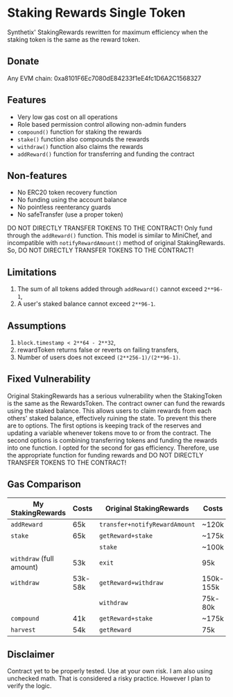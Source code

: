 # Staking Rewards Single Token

Synthetix' StakingRewards rewritten for maximum efficiency when the staking token is the same as the reward token.

## Donate

Any EVM chain: 0xa8101F6Ec7080dE84233f1eE4fc1D6A2C1568327

## Features

* Very low gas cost on all operations
* Role based permission control allowing non-admin funders
* `compound()` function for staking the rewards
* `stake()` function also compounds the rewards
* `withdraw()` function also claims the rewards
* `addReward()` function for transferring and funding the contract

## Non-features

* No ERC20 token recovery function
* No funding using the account balance
* No pointless reenterancy guards
* No safeTransfer (use a proper token)

DO NOT DIRECTLY TRANSFER TOKENS TO THE CONTRACT!
Only fund through the `addReward()` function.
This model is similar to MiniChef, and incompatible
with `notifyRewardAmount()` method of original StakingRewards.
So, DO NOT DIRECTLY TRANSFER TOKENS TO THE CONTRACT!

## Limitations

1. The sum of all tokens added through `addReward()` cannot exceed `2**96-1`,
2. A user's staked balance cannot exceed `2**96-1`.

## Assumptions

1. `block.timestamp < 2**64 - 2**32`,
2. rewardToken returns false or reverts on failing transfers,
3. Number of users does not exceed `(2**256-1)/(2**96-1)`.

## Fixed Vulnerability

Original StakingRewards has a serious vulnerability when the StakingToken is the same as the RewardsToken.
The contract owner can fund the rewards using the staked balance.
This allows users to claim rewards from each others' staked balance, effectively ruining the state.
To prevent this there are to options. The first options is keeping track of the reserves
and updating a variable whenever tokens move to or from the contract.
The second options is combining transferring tokens and funding the rewards into one function.
I opted for the second for gas efficiency. Therefore, use the appropriate function for funding
rewards and DO NOT DIRECTLY TRANSFER TOKENS TO THE CONTRACT!

## Gas Comparison

My StakingRewards | Costs     | Original StakingRewards       | Costs
----------------- | --------- | ----------------------------- | -----
`addReward`       | 65k       | `transfer+notifyRewardAmount` | ~120k
`stake`           | 65k       | `getReward+stake`             | ~175k
                  |           | `stake`                       | ~100k
`withdraw` (full amount)| 53k | `exit`                        | 95k
`withdraw`        | 53k-58k   | `getReward+withdraw`          | 150k-155k
                  |           | `withdraw`                    | 75k-80k
`compound`        | 41k       | `getReward+stake`             | ~175k
`harvest`         | 54k       | `getReward`                   | 75k

## Disclaimer

Contract yet to be properly tested. Use at your own risk.
I am also using unchecked math. That is considered a risky practice. However I plan to verify the logic.
